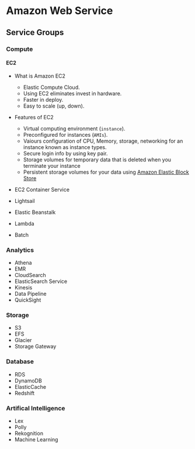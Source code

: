 # Amazon Web Service
## Service Groups
### Compute
#### EC2
* What is Amazon EC2
  * Elastic Compute Cloud.
  * Using EC2 eliminates invest in hardware.
  * Faster in deploy.
  * Easy to scale (up, down).

* Features of EC2
  * Virtual computing environment (``instance``).
  * Preconfigured for instances (``AMIs``).
  * Vaiours configuration of CPU, Memory, storage, networking for an instance known as instance types.
  * Secure login info by using key pair.
  * Storage volumes for temporary data that is deleted when you terminate your instance
  * Persistent storage volumes for your data using [Amazon Elastic Block Store](https://goo.gl/zI7bfv)


* EC2 Container Service
* Lightsail
* Elastic Beanstalk
* Lambda
* Batch

### Analytics
* Athena
* EMR
* CloudSearch
* ElasticSearch Service
* Kinesis
* Data Pipeline
* QuickSight


### Storage
* S3
* EFS
* Glacier
* Storage Gateway


### Database
* RDS
* DynamoDB
* ElasticCache
* Redshift

### Artifical Intelligence
* Lex
* Polly
* Rekognition
* Machine Learning
